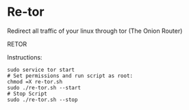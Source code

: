 # Re-tor
Redirect all traffic of your linux through tor (The Onion Router)

RETOR
	
Instructions:
	
	sudo service tor start
	# Set permissions and run script as root: 
	chmod =X re-tor.sh
	sudo ./re-tor.sh --start
	# Stop Script
	sudo ./re-tor.sh --stop
